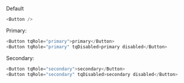 Default

```js
<Button />
```

Primary:

```js
<Button tqRole="primary">primary</Button>
<Button tqRole="primary" tqDisabled>primary disabled</Button>
```

Secondary:

```js
<Button tqRole="secondary">secondary</Button>
<Button tqRole="secondary" tqDisabled>secondary disabled</Button>
```


